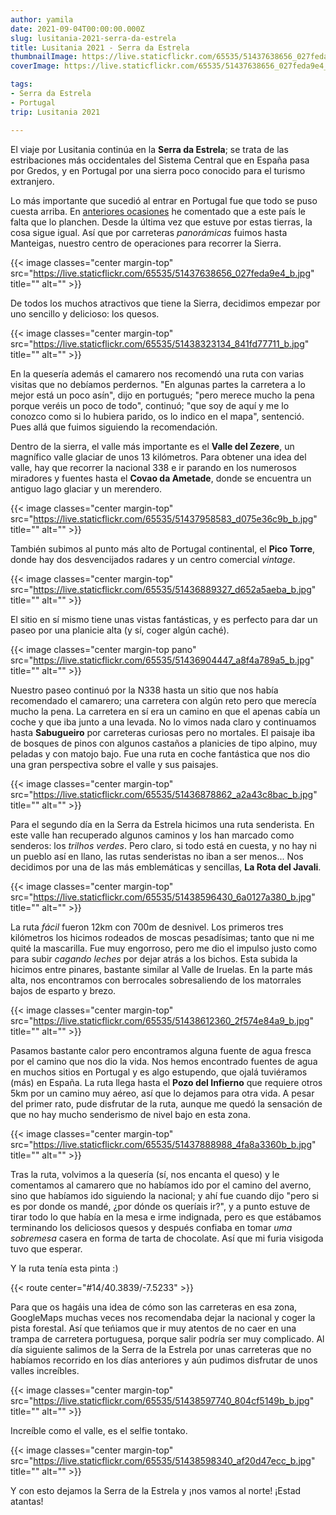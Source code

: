 ```yaml
---
author: yamila
date: 2021-09-04T00:00:00.000Z
slug: lusitania-2021-serra-da-estrela
title: Lusitania 2021 - Serra da Estrela
thumbnailImage: https://live.staticflickr.com/65535/51437638656_027feda9e4_z.jpg
coverImage: https://live.staticflickr.com/65535/51437638656_027feda9e4_b.jpg

tags:
- Serra da Estrela
- Portugal
trip: Lusitania 2021

---
```


El viaje por Lusitania continúa en la **Serra da Estrela**; se trata de las estribaciones más occidentales del Sistema Central que en España pasa por Gredos, y en Portugal por una sierra poco conocido para el turismo extranjero.

<!--more-->

Lo más importante que sucedió al entrar en Portugal fue que todo se puso cuesta arriba. En <a href="/tags/portugal" target="_new">anteriores ocasiones</a> he comentado que a este país le falta que lo planchen. Desde la última vez que estuve por estas tierras, la cosa sigue igual. Así que por carreteras _panorámicas_ fuimos hasta Manteigas, nuestro centro de operaciones para recorrer la Sierra.

{{< image classes="center margin-top" src="https://live.staticflickr.com/65535/51437638656_027feda9e4_b.jpg" title="" alt="" >}}

De todos los muchos atractivos que tiene la Sierra, decidimos empezar por uno sencillo y delicioso: los quesos.

{{< image classes="center margin-top" src="https://live.staticflickr.com/65535/51438323134_841fd77711_b.jpg" title="" alt="" >}}

En la quesería además el camarero nos recomendó una ruta con varias visitas que no debíamos perdernos. "En algunas partes la carretera a lo mejor está un poco asín", dijo en portugués; "pero merece mucho la pena porque veréis un poco de todo", continuó; "que soy de aquí y me lo conozco como si lo hubiera parido, os lo indico en el mapa", sentenció. Pues allá que fuimos siguiendo la recomendación.

Dentro de la sierra, el valle más importante es el **Valle del Zezere**, un magnífico valle glaciar de unos 13 kilómetros. Para obtener una idea del valle, hay que recorrer la nacional 338 e ir parando en los numerosos miradores y fuentes hasta el **Covao da Ametade**, donde se encuentra un antiguo lago glaciar y un merendero.

{{< image classes="center margin-top" src="https://live.staticflickr.com/65535/51437958583_d075e36c9b_b.jpg" title="" alt="" >}}

También subimos al punto más alto de Portugal continental, el **Pico Torre**, donde hay dos desvencijados radares y un centro comercial _vintage_.

{{< image classes="center margin-top" src="https://live.staticflickr.com/65535/51436889327_d652a5aeba_b.jpg" title="" alt="" >}}

El sitio en sí mismo tiene unas vistas fantásticas, y es perfecto para dar un paseo por una planicie alta (y sí, coger algún caché).

{{< image classes="center margin-top pano" src="https://live.staticflickr.com/65535/51436904447_a8f4a789a5_b.jpg" title="" alt="" >}}

Nuestro paseo continuó por la N338 hasta un sitio que nos había recomendado el camarero; una carretera con algún reto pero que merecía mucho la pena. La carretera en sí era un camino en que el apenas cabía un coche y que iba junto a una levada. No lo vimos nada claro y continuamos hasta **Sabugueiro** por carreteras curiosas pero no mortales. El paisaje iba de bosques de pinos con algunos castaños a planicies de tipo alpino, muy peladas y con matojo bajo. Fue una ruta en coche fantástica que nos dio una gran perspectiva sobre el valle y sus paisajes.

{{< image classes="center margin-top" src="https://live.staticflickr.com/65535/51436878862_a2a43c8bac_b.jpg" title="" alt="" >}}

Para el segundo día en la Serra da Estrela hicimos una ruta senderista. En este valle han recuperado algunos caminos y los han marcado como senderos: los _trilhos verdes_. Pero claro, si todo está en cuesta, y no hay ni un pueblo así en llano, las rutas senderistas no iban a ser menos... Nos decidimos por una de las más emblemáticas y sencillas, **La Rota del Javali**.

{{< image classes="center margin-top" src="https://live.staticflickr.com/65535/51438596430_6a0127a380_b.jpg" title="" alt="" >}}

La ruta _fácil_ fueron 12km con 700m de desnivel. Los primeros tres kilómetros los hicimos rodeados de moscas pesadísimas; tanto que ni me quité la mascarilla. Fue muy engorroso, pero me dio el impulso justo como para subir _cagando leches_ por dejar atrás a los bichos. Esta subida la hicimos entre pinares, bastante similar al Valle de Iruelas. En la parte más alta, nos encontramos con berrocales sobresaliendo de los matorrales bajos de esparto y brezo.

{{< image classes="center margin-top" src="https://live.staticflickr.com/65535/51438612360_2f574e84a9_b.jpg" title="" alt="" >}}

Pasamos bastante calor pero encontramos alguna fuente de agua fresca por el camino que nos dio la vida. Nos hemos encontrado fuentes de agua en muchos sitios en Portugal y es algo estupendo, que ojalá tuviéramos (más) en España. La ruta llega hasta el **Pozo del Infierno** que requiere otros 5km por un camino muy aéreo, así que lo dejamos para otra vida. A pesar del primer rato, pude disfrutar de la ruta, aunque me quedó la sensación de que no hay mucho senderismo de nivel bajo en esta zona.

{{< image classes="center margin-top" src="https://live.staticflickr.com/65535/51437888988_4fa8a3360b_b.jpg" title="" alt="" >}}

Tras la ruta, volvimos a la quesería (sí, nos encanta el queso) y le comentamos al camarero que no habíamos ido por el camino del averno, sino que habíamos ido siguiendo la nacional; y ahí fue cuando dijo "pero si es por donde os mandé, ¿por dónde os queríais ir?", y a punto estuve de tirar todo lo que había en la mesa e irme indignada, pero es que estábamos terminando los deliciosos quesos y después confiaba en tomar _uma sobremesa_ casera en forma de tarta de chocolate. Así que mi furia visigoda tuvo que esperar.

Y la ruta tenía esta pinta :)

{{< route center="#14/40.3839/-7.5233" >}}

Para que os hagáis una idea de cómo son las carreteras en esa zona, GoogleMaps muchas veces nos recomendaba dejar la nacional y coger la pista forestal. Así que teńiamos que ir muy atentos de no caer en una trampa de carretera portuguesa, porque salir podría ser muy complicado. Al día siguiente salimos de la Serra de la Estrela por unas carreteras que no habíamos recorrido en los días anteriores y aún pudimos disfrutar de unos valles increíbles.

{{< image classes="center margin-top" src="https://live.staticflickr.com/65535/51438597740_804cf5149b_b.jpg" title="" alt="" >}}

Increíble como el valle, es el selfie tontako.

{{< image classes="center margin-top" src="https://live.staticflickr.com/65535/51438598340_af20d47ecc_b.jpg" title="" alt="" >}}

Y con esto dejamos la Serra de la Estrela y ¡nos vamos al norte! ¡Estad atantas!
